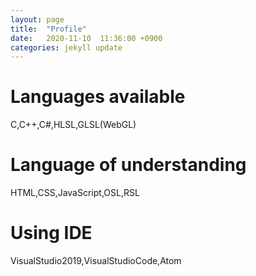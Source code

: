 ```yaml
---
layout: page
title:  "Profile"
date:   2020-11-10  11:36:00 +0900
categories: jekyll update
---
```

# Languages available
C,C++,C#,HLSL,GLSL(WebGL)
# Language of understanding
HTML,CSS,JavaScript,OSL,RSL
# Using IDE
VisualStudio2019,VisualStudioCode,Atom

